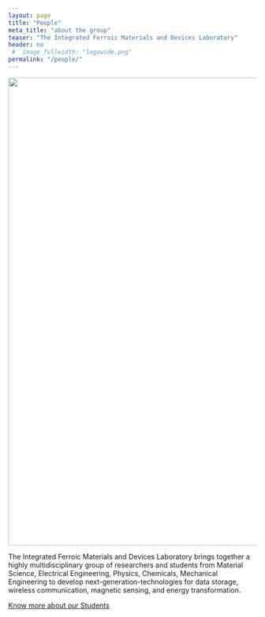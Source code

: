 ```yaml
---
layout: page
title: "People"
meta_title: "about the group"
teaser: "The Integrated Ferroic Materials and Devices Laboratory"
header: no
 #  image_fullwidth: "logowide.png"
permalink: "/people/"
---
```

<img src="{{ site.urlimg }}people.jpg" width="950">
<p>  The Integrated Ferroic Materials and Devices Laboratory brings together a highly multidisciplinary group of researchers and students from Material Science, Electrical Engineering, Physics, Chemicals, Mechanical Engineering to develop next-generation-technologies for data storage, wireless communication, magnetic sensing, and energy transformation. </p>
<!-- 去掉工作人员<a class="button middle radius" href="/faculties/">Know more about our faculties</a>-->
<a class="button middle radius" href="/students/">Know more about our Students</a>